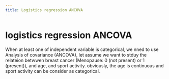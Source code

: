 ```yaml
---
title: Logistics regression ANCOVA
---
```

# logistics regression ANCOVA

When at least one of independent variable is categorical, we nned to use Analysis of covariance (ANCOVA), let assume we want to stduy the relateion betwwen  breast cancer (Menopause:
0 (not present) or 1 (present)), and age, and sport activity.  obviously, the age is continuous and sport activity can be consider as categorical. 
